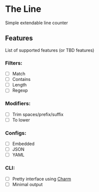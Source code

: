 # The Line

Simple extendable line counter

## Features

List of supported features (or TBD features)

### Filters:

- [ ] Match
- [ ] Contains
- [ ] Length
- [ ] Regexp

### Modifiers:

- [ ] Trim spaces/prefix/suffix
- [ ] To lower

### Configs:

- [ ] Embedded
- [ ] JSON
- [ ] YAML

### CLI:

- [ ] Pretty interface using [Charm](https://charm.sh/)
- [ ] Minimal output